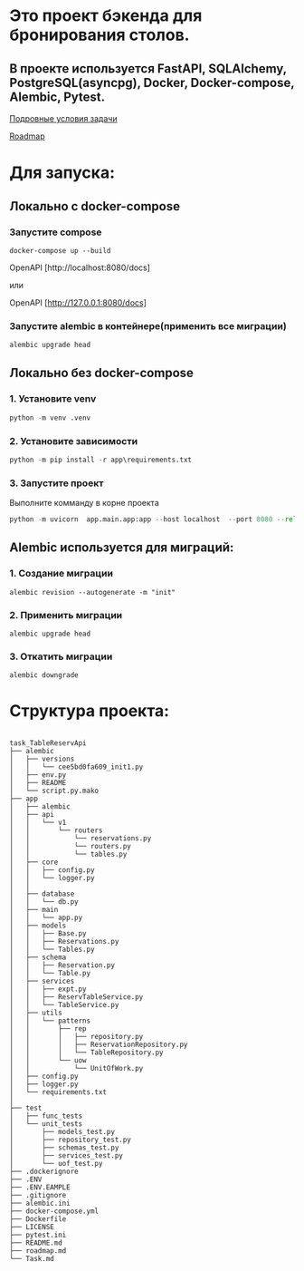 # Это проект  бэкенда для бронирования столов.
## В проекте используется FastAPI, SQLAlchemy, PostgreSQL(asyncpg), Docker, Docker-compose, Alembic, Pytest.
[Подровные условия задачи](Task.md)

[Roadmap](Roadmap.md)

# Для запуска:
## Локально с docker-compose
### Запустите compose
```
docker-compose up --build
```
OpenAPI [http://localhost:8080/docs]

или

OpenAPI [http://127.0.0.1:8080/docs]

### Запустите alembic в контейнере(применить все миграции)
```python
alembic upgrade head
```

## Локально без docker-compose
### 1. Установите venv 
```python
python -m venv .venv
```
### 2. Установите зависимости
```python
python -m pip install -r app\requirements.txt
```
### 3. Запустите проект
Выполните комманду в корне проекта
```python
python -m uvicorn  app.main.app:app --host localhost  --port 8080 --reload
```

## Alembic используется для миграций:
### 1. Создание миграции
```
alembic revision --autogenerate -m "init"
```
### 2. Применить миграции
```
alembic upgrade head
```
### 3. Откатить миграции
```
alembic downgrade
```

# Структура проекта:
```

task_TableReservApi
├── alembic
│   ├── versions
│   │   └── cee5bd0fa609_init1.py
│   ├── env.py
│   ├── README
│   └── script.py.mako
├── app
│   ├── alembic
│   ├── api
│   │   └── v1
│   │       └── routers
│   │           └── reservations.py
│   │           └── routers.py
│   │           └── tables.py
│   ├── core
│   │   ├── config.py
│   │   └── logger.py
│   │
│   ├── database
│   │   └── db.py
│   ├── main
│   │   └── app.py
│   ├── models
│   │   ├── Base.py
│   │   ├── Reservations.py
│   │   └── Tables.py
│   ├── schema
│   │   ├── Reservation.py
│   │   └── Table.py
│   ├── services
│   │   ├── expt.py
│   │   ├── ReservTableService.py
│   │   └── TableService.py
│   ├── utils
│   │   └── patterns
│   │       ├── rep
│   │       │   ├── repository.py
│   │       │   ├── ReservationRepository.py
│   │       │   └── TableRepository.py
│   │       └── uow
│   │           └── UnitOfWork.py
│   ├── config.py
│   ├── logger.py
│   └── requirements.txt
│   
├── test
│   ├── func_tests
│   └── unit_tests
│       ├── models_test.py
│       ├── repository_test.py
│       ├── schemas_test.py
│       ├── services_test.py
│       └── uof_test.py
├── .dockerignore
├── .ENV
├── .ENV.EAMPLE
├── .gitignore
├── alembic.ini
├── docker-compose.yml
├── Dockerfile
├── LICENSE
├── pytest.ini
├── README.md
├── roadmap.md
└── Task.md
```